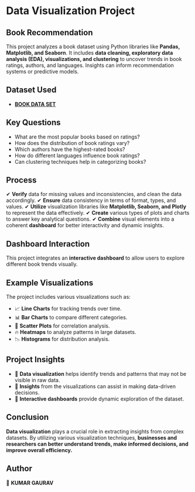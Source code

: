 # **Data Visualization Project**

## **Book Recommendation**
This project analyzes a book dataset using Python libraries like **Pandas, Matplotlib, and Seaborn**. It includes **data cleaning, exploratory data analysis (EDA), visualizations, and clustering** to uncover trends in book ratings, authors, and languages. Insights can inform recommendation systems or predictive models.

## **Dataset Used**
- [**BOOK DATA SET**](https://github.com/Rathore13055/Book_Recommendation/blob/main/file_updated2.csv)

## **Key Questions**
- What are the most popular books based on ratings?
- How does the distribution of book ratings vary?
- Which authors have the highest-rated books?
- How do different languages influence book ratings?
- Can clustering techniques help in categorizing books?

## **Process**
✔ **Verify** data for missing values and inconsistencies, and clean the data accordingly.
✔ **Ensure** data consistency in terms of format, types, and values.
✔ **Utilize** visualization libraries like **Matplotlib, Seaborn, and Plotly** to represent the data effectively.
✔ **Create** various types of plots and charts to answer key analytical questions.
✔ **Combine** visual elements into a coherent **dashboard** for better interactivity and dynamic insights.

## **Dashboard Interaction**
This project integrates an **interactive dashboard** to allow users to explore different book trends visually.

## **Example Visualizations**
The project includes various visualizations such as:
- 📈 **Line Charts** for tracking trends over time.
- 📊 **Bar Charts** to compare different categories.
- 🔵 **Scatter Plots** for correlation analysis.
- 🔥 **Heatmaps** to analyze patterns in large datasets.
- 📉 **Histograms** for distribution analysis.

## **Project Insights**
- 📌 **Data visualization** helps identify trends and patterns that may not be visible in raw data.
- 📌 **Insights** from the visualizations can assist in making data-driven decisions.
- 📌 **Interactive dashboards** provide dynamic exploration of the dataset.

## **Conclusion**
**Data visualization** plays a crucial role in extracting insights from complex datasets. By utilizing various visualization techniques, **businesses and researchers can better understand trends, make informed decisions, and improve overall efficiency.**

## **Author**
📝 **KUMAR GAURAV**

